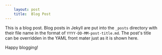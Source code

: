 ```yaml
---
    layout: post
    title:  Blog Post
---
```


This is a blog post.  Blog posts in Jekyll are put into the `_posts` directory
with their file name in the format of `YYYY-DD-MM-post-title.md`.  The post's
title can be overridden in the YAML front mater just as it is shown here.

Happy blogging!
